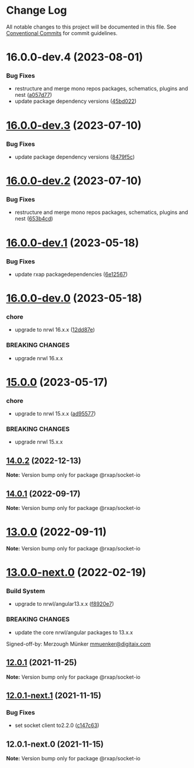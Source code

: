 # Change Log

All notable changes to this project will be documented in this file.
See [Conventional Commits](https://conventionalcommits.org) for commit guidelines.

# 16.0.0-dev.4 (2023-08-01)

### Bug Fixes

- restructure and merge mono repos packages, schematics, plugins and nest ([a057d77](https://gitlab.com/rxap/packages/commit/a057d77ca2acf9426a03a497da8532f8a2fe2c86))
- update package dependency versions ([45bd022](https://gitlab.com/rxap/packages/commit/45bd022d755c0c11f7d0bcc76d26b39928007941))

# [16.0.0-dev.3](https://gitlab.com/rxap/packages/compare/@rxap/socket-io@16.0.0-dev.2...@rxap/socket-io@16.0.0-dev.3) (2023-07-10)

### Bug Fixes

- update package dependency versions ([8479f5c](https://gitlab.com/rxap/packages/commit/8479f5c405a885cc0f300cec6156584e4c65d59c))

# [16.0.0-dev.2](https://gitlab.com/rxap/packages/compare/@rxap/socket-io@16.0.0-dev.1...@rxap/socket-io@16.0.0-dev.2) (2023-07-10)

### Bug Fixes

- restructure and merge mono repos packages, schematics, plugins and nest ([653b4cd](https://gitlab.com/rxap/packages/commit/653b4cd39fc92d322df9b3959651fea0aa6079da))

# [16.0.0-dev.1](https://gitlab.com/rxap/packages/compare/@rxap/socket-io@16.0.0-dev.0...@rxap/socket-io@16.0.0-dev.1) (2023-05-18)

### Bug Fixes

- update rxap packagedependencies ([6e12567](https://gitlab.com/rxap/packages/commit/6e12567c05ee3c504da5079cb393660f2ab4cd30))

# [16.0.0-dev.0](https://gitlab.com/rxap/packages/compare/@rxap/socket-io@15.0.0...@rxap/socket-io@16.0.0-dev.0) (2023-05-18)

### chore

- upgrade to nrwl 16.x.x ([12dd87e](https://gitlab.com/rxap/packages/commit/12dd87ef38d465c8af33cd26f7d5d7714bf7c392))

### BREAKING CHANGES

- upgrade nrwl 16.x.x

# [15.0.0](https://gitlab.com/rxap/packages/compare/@rxap/socket-io@14.0.2...@rxap/socket-io@15.0.0) (2023-05-17)

### chore

- upgrade to nrwl 15.x.x ([ad95577](https://gitlab.com/rxap/packages/commit/ad95577538adc5cd134cde8d1ff3b8fad52c9c2b))

### BREAKING CHANGES

- upgrade nrwl 15.x.x

## [14.0.2](https://gitlab.com/rxap/packages/compare/@rxap/socket-io@14.0.1...@rxap/socket-io@14.0.2) (2022-12-13)

**Note:** Version bump only for package @rxap/socket-io

## [14.0.1](https://gitlab.com/rxap/packages/compare/@rxap/socket-io@13.0.0...@rxap/socket-io@14.0.1) (2022-09-17)

**Note:** Version bump only for package @rxap/socket-io

# [13.0.0](https://gitlab.com/rxap/packages/compare/@rxap/socket-io@13.0.0-next.0...@rxap/socket-io@13.0.0) (2022-09-11)

**Note:** Version bump only for package @rxap/socket-io

# [13.0.0-next.0](https://gitlab.com/rxap/packages/compare/@rxap/socket-io@12.0.1...@rxap/socket-io@13.0.0-next.0) (2022-02-19)

### Build System

- upgrade to nrwl/angular13.x.x ([f8920e7](https://gitlab.com/rxap/packages/commit/f8920e7dde7bd2d4b4efac2b7097543d51482f81))

### BREAKING CHANGES

- update the core nrwl/angular packages to 13.x.x

Signed-off-by: Merzough Münker <mmuenker@digitaix.com>

## [12.0.1](https://gitlab.com/rxap/packages/compare/@rxap/socket-io@12.0.1-next.1...@rxap/socket-io@12.0.1) (2021-11-25)

**Note:** Version bump only for package @rxap/socket-io

## [12.0.1-next.1](https://gitlab.com/rxap/packages/compare/@rxap/socket-io@12.0.1-next.0...@rxap/socket-io@12.0.1-next.1) (2021-11-15)

### Bug Fixes

- set socket client to2.2.0 ([c147c63](https://gitlab.com/rxap/packages/commit/c147c637ab66327517e0bd10272e183feaa88477))

## 12.0.1-next.0 (2021-11-15)

**Note:** Version bump only for package @rxap/socket-io
